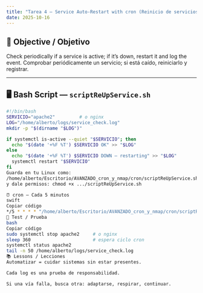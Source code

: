 ```yaml
---
title: "Tarea 4 — Service Auto-Restart with cron (Reinicio de servicios)"
date: 2025-10-16
---
```


## 🎯 Objective / Objetivo
Check periodically if a service is active; if it’s down, restart it and log the event.
Comprobar periódicamente un servicio; si está caído, reiniciarlo y registrar.

---

## 🖥️ Bash Script — `scriptReUpService.sh`

```bash
#!/bin/bash
SERVICIO="apache2"         # o nginx
LOG="/home/alberto/logs/service_check.log"
mkdir -p "$(dirname "$LOG")"

if systemctl is-active --quiet "$SERVICIO"; then
  echo "$(date '+%F %T') $SERVICIO OK" >> "$LOG"
else
  echo "$(date '+%F %T') $SERVICIO DOWN — restarting" >> "$LOG"
  systemctl restart "$SERVICIO"
fi
Guarda en tu Linux como:
/home/alberto/Escritorio/AVANZADO_cron_y_nmap/cron/scriptReUpService.sh
y dale permisos: chmod +x .../scriptReUpService.sh

⏰ cron — Cada 5 minutos
swift
Copiar código
*/5 * * * * "/home/alberto/Escritorio/AVANZADO_cron_y_nmap/cron/scriptReUpService.sh" >> /home/alberto/logs/cron_debug.log 2>&1
🧪 Test / Prueba
bash
Copiar código
sudo systemctl stop apache2     # o nginx
sleep 360                       # espera ciclo cron
systemctl status apache2
tail -n 50 /home/alberto/logs/service_check.log
📚 Lessons / Lecciones
Automatizar = cuidar sistemas sin estar presentes.

Cada log es una prueba de responsabilidad.

Si una vía falla, busca otra: adaptarse, respirar, continuar.
